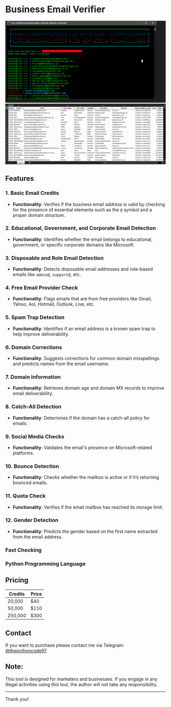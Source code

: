 # Business Email Verifier

![image](https://raw.githubusercontent.com/alexrony21/Business-Email-Verifier/main/Business_Email_Verifier.png)
![image](https://raw.githubusercontent.com/alexrony21/Business-Email-Verifier/main/Result.png)

## Features

### 1. Basic Email Credits
- **Functionality**: Verifies if the business email address is valid by checking for the presence of essential elements such as the `@` symbol and a proper domain structure.

### 2. Educational, Government, and Corporate Email Detection
- **Functionality**: Identifies whether the email belongs to educational, government, or specific corporate domains like Microsoft.

### 3. Disposable and Role Email Detection
- **Functionality**: Detects disposable email addresses and role-based emails like `admin@`, `support@`, etc.

### 4. Free Email Provider Check
- **Functionality**: Flags emails that are from free providers like Gmail, Yahoo, Aol, Hotmail, Outlook, Live, etc.

### 5. Spam Trap Detection
- **Functionality**: Identifies if an email address is a known spam trap to help improve deliverability.

### 6. Domain Corrections
- **Functionality**: Suggests corrections for common domain misspellings and predicts names from the email username.

### 7. Domain Information
- **Functionality**: Retrieves domain age and domain MX records to improve email deliverability.

### 8. Catch-All Detection
- **Functionality**: Determines if the domain has a catch-all policy for emails.

### 9. Social Media Checks
- **Functionality**: Validates the email's presence on Microsoft-related platforms.

### 10. Bounce Detection
- **Functionality**: Checks whether the mailbox is active or if it’s returning bounced emails.

### 11. Quota Check
- **Functionality**: Verifies if the email mailbox has reached its storage limit.

### 12. Gender Detection
- **Functionality**: Predicts the gender based on the first name extracted from the email address.

### Fast Checking
### Python Programming Language

## Pricing

| Credits | Price |
|---------|-------|
| 20,000  | $40   |
| 50,000  | $110  |
| 250,000 | $300  |

## Contact
If you want to purchase please contact me via Telegram: [@thepythoncode97](https://t.me/thepythoncode97)

## Note:
This tool is designed for marketers and businesses. If you engage in any illegal activities using this tool, the author will not take any responsibility.

---

Thank you!
